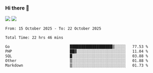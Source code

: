 ### Hi there 👋️

![](https://komarev.com/ghpvc/?username=Loner1024)
![](https://hit.yhype.me/github/profile?account_id=20189164)

<!--START_SECTION:waka-->

```txt
From: 15 October 2025 - To: 22 October 2025

Total Time: 22 hrs 46 mins

Go                           ███████████████████▒░░░░░   77.53 %
PHP                          ██▓░░░░░░░░░░░░░░░░░░░░░░   11.04 %
SQL                          █░░░░░░░░░░░░░░░░░░░░░░░░   03.88 %
Other                        ▒░░░░░░░░░░░░░░░░░░░░░░░░   01.88 %
Markdown                     ▒░░░░░░░░░░░░░░░░░░░░░░░░   01.73 %
```

<!--END_SECTION:waka-->



